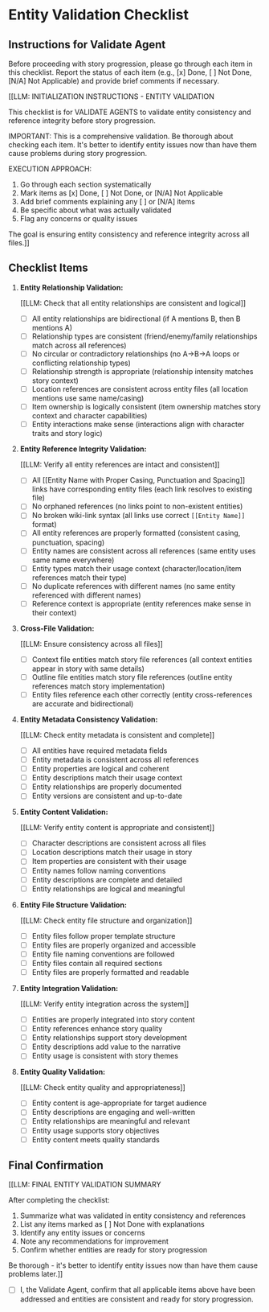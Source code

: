 # Entity Validation Checklist

## Instructions for Validate Agent

Before proceeding with story progression, please go through each item in this checklist. Report the status of each item (e.g., [x] Done, [ ] Not Done, [N/A] Not Applicable) and provide brief comments if necessary.

[[LLM: INITIALIZATION INSTRUCTIONS - ENTITY VALIDATION

This checklist is for VALIDATE AGENTS to validate entity consistency and reference integrity before story progression.

IMPORTANT: This is a comprehensive validation. Be thorough about checking each item. It's better to identify entity issues now than have them cause problems during story progression.

EXECUTION APPROACH:

1. Go through each section systematically
2. Mark items as [x] Done, [ ] Not Done, or [N/A] Not Applicable
3. Add brief comments explaining any [ ] or [N/A] items
4. Be specific about what was actually validated
5. Flag any concerns or quality issues

The goal is ensuring entity consistency and reference integrity across all files.]]

## Checklist Items

1. **Entity Relationship Validation:**

   [[LLM: Check that all entity relationships are consistent and logical]]
   - [ ] All entity relationships are bidirectional (if A mentions B, then B mentions A)
   - [ ] Relationship types are consistent (friend/enemy/family relationships match across all references)
   - [ ] No circular or contradictory relationships (no A→B→A loops or conflicting relationship types)
   - [ ] Relationship strength is appropriate (relationship intensity matches story context)
   - [ ] Location references are consistent across entity files (all location mentions use same name/casing)
   - [ ] Item ownership is logically consistent (item ownership matches story context and character capabilities)
   - [ ] Entity interactions make sense (interactions align with character traits and story logic)

2. **Entity Reference Integrity Validation:**

   [[LLM: Verify all entity references are intact and consistent]]
   - [ ] All [[Entity Name with Proper Casing, Punctuation and Spacing]] links have corresponding entity files (each link resolves to existing file)
   - [ ] No orphaned references (no links point to non-existent entities)
   - [ ] No broken wiki-link syntax (all links use correct `[[Entity Name]]` format)
   - [ ] All entity references are properly formatted (consistent casing, punctuation, spacing)
   - [ ] Entity names are consistent across all references (same entity uses same name everywhere)
   - [ ] Entity types match their usage context (character/location/item references match their type)
   - [ ] No duplicate references with different names (no same entity referenced with different names)
   - [ ] Reference context is appropriate (entity references make sense in their context)

3. **Cross-File Validation:**

   [[LLM: Ensure consistency across all files]]
   - [ ] Context file entities match story file references (all context entities appear in story with same details)
   - [ ] Outline file entities match story file references (outline entity references match story implementation)
   - [ ] Entity files reference each other correctly (entity cross-references are accurate and bidirectional)

4. **Entity Metadata Consistency Validation:**

   [[LLM: Check entity metadata is consistent and complete]]
   - [ ] All entities have required metadata fields
   - [ ] Entity metadata is consistent across all references
   - [ ] Entity properties are logical and coherent
   - [ ] Entity descriptions match their usage context
   - [ ] Entity relationships are properly documented
   - [ ] Entity versions are consistent and up-to-date

5. **Entity Content Validation:**

   [[LLM: Verify entity content is appropriate and consistent]]
   - [ ] Character descriptions are consistent across all files
   - [ ] Location descriptions match their usage in story
   - [ ] Item properties are consistent with their usage
   - [ ] Entity names follow naming conventions
   - [ ] Entity descriptions are complete and detailed
   - [ ] Entity relationships are logical and meaningful

6. **Entity File Structure Validation:**

   [[LLM: Check entity file structure and organization]]
   - [ ] Entity files follow proper template structure
   - [ ] Entity files are properly organized and accessible
   - [ ] Entity file naming conventions are followed
   - [ ] Entity files contain all required sections
   - [ ] Entity files are properly formatted and readable

7. **Entity Integration Validation:**

   [[LLM: Verify entity integration across the system]]
   - [ ] Entities are properly integrated into story content
   - [ ] Entity references enhance story quality
   - [ ] Entity relationships support story development
   - [ ] Entity descriptions add value to the narrative
   - [ ] Entity usage is consistent with story themes

8. **Entity Quality Validation:**

   [[LLM: Check entity quality and appropriateness]]
   - [ ] Entity content is age-appropriate for target audience
   - [ ] Entity descriptions are engaging and well-written
   - [ ] Entity relationships are meaningful and relevant
   - [ ] Entity usage supports story objectives
   - [ ] Entity content meets quality standards

## Final Confirmation

[[LLM: FINAL ENTITY VALIDATION SUMMARY

After completing the checklist:

1. Summarize what was validated in entity consistency and references
2. List any items marked as [ ] Not Done with explanations
3. Identify any entity issues or concerns
4. Note any recommendations for improvement
5. Confirm whether entities are ready for story progression

Be thorough - it's better to identify entity issues now than have them cause problems later.]]

- [ ] I, the Validate Agent, confirm that all applicable items above have been addressed and entities are consistent and ready for story progression.

